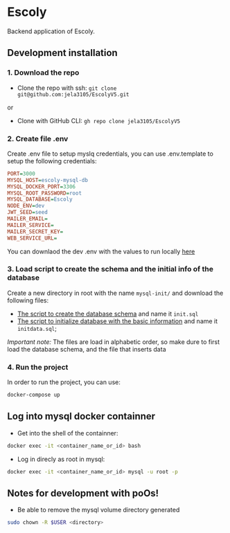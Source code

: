 # Escoly
Backend application of Escoly.

## **Development installation**

### 1. Download the repo
- Clone the repo with ssh:
`git clone git@github.com:jela3105/EscolyV5.git`

or

- Clone with GitHub CLI:
`gh repo clone jela3105/EscolyV5`

### 2. Create file .env
Create .env file to setup myslq credentials, you can use .env.template to setup the following credentials:
```ini
PORT=3000
MYSQL_HOST=escoly-mysql-db
MYSQL_DOCKER_PORT=3306
MYSQL_ROOT_PASSWORD=root
MYSQL_DATABASE=Escoly
NODE_ENV=dev
JWT_SEED=seed
MAILER_EMAIL=
MAILER_SERVICE=
MAILER_SECRET_KEY=
WEB_SERVICE_URL=
```

You can downlaod the dev .env with the values to run locally [here](https://drive.google.com/file/d/1-4WoA9N2mtvKC40NsW1bQIOrlW8cJ4Ft/view?usp=sharing) 

### 3. Load script to create the schema and the initial info of the database 
Create a new directory in root with the name `mysql-init/` and download the following files:
- [The script to create the database schema](https://drive.google.com/file/d/1lIyxdvrjjKE5vYGqmQHDxH3n7I9evscq/view?usp=drive_link) and name it `init.sql`
- [The script to initialize database with the basic information](https://drive.google.com/file/d/1O7tsNSMyWef9cclmS-gOtu4kQIOwuZr5/view?usp=drive_link) and name it `initdata.sql`;

*Important note:* The files are load in alphabetic order, so make dure to first load the database schema, and the file that inserts data 


### 4. Run the project
In order to run the project, you can use: 
```bash
docker-compose up
```

## **Log into mysql docker containner**

- Get into the shell of the containner:
```bash
docker exec -it <container_name_or_id> bash
```

- Log in direcly as root in mysql:
```bash
docker exec -it <container_name_or_id> mysql -u root -p
```

## **Notes for development with poOs!**

- Be able to remove the mysql volume directory generated
```bash
sudo chown -R $USER <directory>
```
